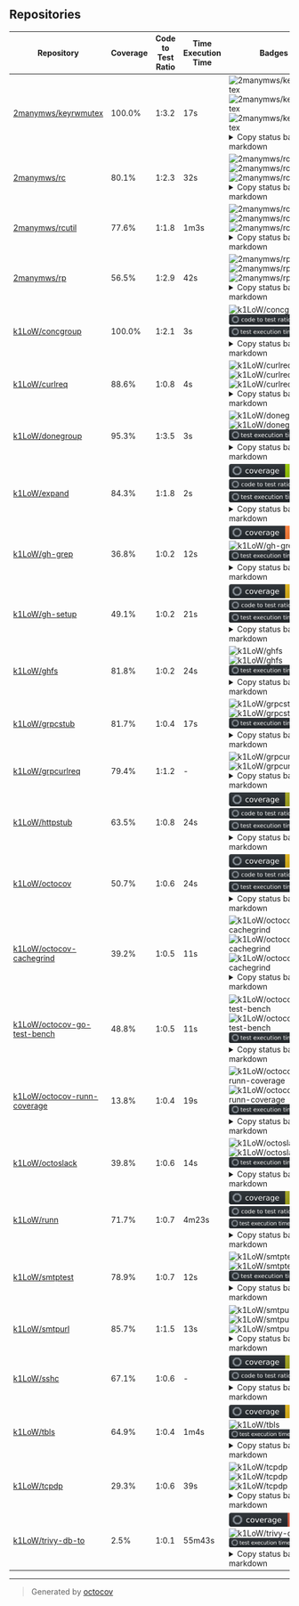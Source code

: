 ## Repositories

| Repository | Coverage | Code to Test Ratio | Time Execution Time | Badges |
| --- | --- | --- | --- | --- |
| [2manymws/keyrwmutex](https://github.com/2manymws/keyrwmutex) | 100.0% | 1:3.2 | 17s | ![2manymws/keyrwmutex](https://raw.githubusercontent.com/k1LoW/octocovs/main/badges/2manymws/keyrwmutex/coverage.svg) ![2manymws/keyrwmutex](https://raw.githubusercontent.com/k1LoW/octocovs/main/badges/2manymws/keyrwmutex/ratio.svg) ![2manymws/keyrwmutex](https://raw.githubusercontent.com/k1LoW/octocovs/main/badges/2manymws/keyrwmutex/time.svg) <details><summary>Copy status badge markdown</summary>```![Coverage](https://raw.githubusercontent.com/k1LoW/octocovs/main/badges/2manymws/keyrwmutex/coverage.svg)```<br>```![Code to Test Ratio](https://raw.githubusercontent.com/k1LoW/octocovs/main/badges/2manymws/keyrwmutex/ratio.svg)```<br>```![Test Execution Time](https://raw.githubusercontent.com/k1LoW/octocovs/main/badges/2manymws/keyrwmutex/time.svg)```</details> |
| [2manymws/rc](https://github.com/2manymws/rc) | 80.1% | 1:2.3 | 32s | ![2manymws/rc](https://raw.githubusercontent.com/k1LoW/octocovs/main/badges/2manymws/rc/coverage.svg) ![2manymws/rc](https://raw.githubusercontent.com/k1LoW/octocovs/main/badges/2manymws/rc/ratio.svg) ![2manymws/rc](https://raw.githubusercontent.com/k1LoW/octocovs/main/badges/2manymws/rc/time.svg) <details><summary>Copy status badge markdown</summary>```![Coverage](https://raw.githubusercontent.com/k1LoW/octocovs/main/badges/2manymws/rc/coverage.svg)```<br>```![Code to Test Ratio](https://raw.githubusercontent.com/k1LoW/octocovs/main/badges/2manymws/rc/ratio.svg)```<br>```![Test Execution Time](https://raw.githubusercontent.com/k1LoW/octocovs/main/badges/2manymws/rc/time.svg)```</details> |
| [2manymws/rcutil](https://github.com/2manymws/rcutil) | 77.6% | 1:1.8 | 1m3s | ![2manymws/rcutil](https://raw.githubusercontent.com/k1LoW/octocovs/main/badges/2manymws/rcutil/coverage.svg) ![2manymws/rcutil](https://raw.githubusercontent.com/k1LoW/octocovs/main/badges/2manymws/rcutil/ratio.svg) ![2manymws/rcutil](https://raw.githubusercontent.com/k1LoW/octocovs/main/badges/2manymws/rcutil/time.svg) <details><summary>Copy status badge markdown</summary>```![Coverage](https://raw.githubusercontent.com/k1LoW/octocovs/main/badges/2manymws/rcutil/coverage.svg)```<br>```![Code to Test Ratio](https://raw.githubusercontent.com/k1LoW/octocovs/main/badges/2manymws/rcutil/ratio.svg)```<br>```![Test Execution Time](https://raw.githubusercontent.com/k1LoW/octocovs/main/badges/2manymws/rcutil/time.svg)```</details> |
| [2manymws/rp](https://github.com/2manymws/rp) | 56.5% | 1:2.9 | 42s | ![2manymws/rp](https://raw.githubusercontent.com/k1LoW/octocovs/main/badges/2manymws/rp/coverage.svg) ![2manymws/rp](https://raw.githubusercontent.com/k1LoW/octocovs/main/badges/2manymws/rp/ratio.svg) ![2manymws/rp](https://raw.githubusercontent.com/k1LoW/octocovs/main/badges/2manymws/rp/time.svg) <details><summary>Copy status badge markdown</summary>```![Coverage](https://raw.githubusercontent.com/k1LoW/octocovs/main/badges/2manymws/rp/coverage.svg)```<br>```![Code to Test Ratio](https://raw.githubusercontent.com/k1LoW/octocovs/main/badges/2manymws/rp/ratio.svg)```<br>```![Test Execution Time](https://raw.githubusercontent.com/k1LoW/octocovs/main/badges/2manymws/rp/time.svg)```</details> |
| [k1LoW/concgroup](https://github.com/k1LoW/concgroup) | 100.0% | 1:2.1 | 3s | ![k1LoW/concgroup](https://raw.githubusercontent.com/k1LoW/octocovs/main/badges/k1LoW/concgroup/coverage.svg) ![k1LoW/concgroup](https://raw.githubusercontent.com/k1LoW/octocovs/main/badges/k1LoW/concgroup/ratio.svg) ![k1LoW/concgroup](https://raw.githubusercontent.com/k1LoW/octocovs/main/badges/k1LoW/concgroup/time.svg) <details><summary>Copy status badge markdown</summary>```![Coverage](https://raw.githubusercontent.com/k1LoW/octocovs/main/badges/k1LoW/concgroup/coverage.svg)```<br>```![Code to Test Ratio](https://raw.githubusercontent.com/k1LoW/octocovs/main/badges/k1LoW/concgroup/ratio.svg)```<br>```![Test Execution Time](https://raw.githubusercontent.com/k1LoW/octocovs/main/badges/k1LoW/concgroup/time.svg)```</details> |
| [k1LoW/curlreq](https://github.com/k1LoW/curlreq) | 88.6% | 1:0.8 | 4s | ![k1LoW/curlreq](https://raw.githubusercontent.com/k1LoW/octocovs/main/badges/k1LoW/curlreq/coverage.svg) ![k1LoW/curlreq](https://raw.githubusercontent.com/k1LoW/octocovs/main/badges/k1LoW/curlreq/ratio.svg) ![k1LoW/curlreq](https://raw.githubusercontent.com/k1LoW/octocovs/main/badges/k1LoW/curlreq/time.svg) <details><summary>Copy status badge markdown</summary>```![Coverage](https://raw.githubusercontent.com/k1LoW/octocovs/main/badges/k1LoW/curlreq/coverage.svg)```<br>```![Code to Test Ratio](https://raw.githubusercontent.com/k1LoW/octocovs/main/badges/k1LoW/curlreq/ratio.svg)```<br>```![Test Execution Time](https://raw.githubusercontent.com/k1LoW/octocovs/main/badges/k1LoW/curlreq/time.svg)```</details> |
| [k1LoW/donegroup](https://github.com/k1LoW/donegroup) | 95.3% | 1:3.5 | 3s | ![k1LoW/donegroup](https://raw.githubusercontent.com/k1LoW/octocovs/main/badges/k1LoW/donegroup/coverage.svg) ![k1LoW/donegroup](https://raw.githubusercontent.com/k1LoW/octocovs/main/badges/k1LoW/donegroup/ratio.svg) ![k1LoW/donegroup](https://raw.githubusercontent.com/k1LoW/octocovs/main/badges/k1LoW/donegroup/time.svg) <details><summary>Copy status badge markdown</summary>```![Coverage](https://raw.githubusercontent.com/k1LoW/octocovs/main/badges/k1LoW/donegroup/coverage.svg)```<br>```![Code to Test Ratio](https://raw.githubusercontent.com/k1LoW/octocovs/main/badges/k1LoW/donegroup/ratio.svg)```<br>```![Test Execution Time](https://raw.githubusercontent.com/k1LoW/octocovs/main/badges/k1LoW/donegroup/time.svg)```</details> |
| [k1LoW/expand](https://github.com/k1LoW/expand) | 84.3% | 1:1.8 | 2s | ![k1LoW/expand](https://raw.githubusercontent.com/k1LoW/octocovs/main/badges/k1LoW/expand/coverage.svg) ![k1LoW/expand](https://raw.githubusercontent.com/k1LoW/octocovs/main/badges/k1LoW/expand/ratio.svg) ![k1LoW/expand](https://raw.githubusercontent.com/k1LoW/octocovs/main/badges/k1LoW/expand/time.svg) <details><summary>Copy status badge markdown</summary>```![Coverage](https://raw.githubusercontent.com/k1LoW/octocovs/main/badges/k1LoW/expand/coverage.svg)```<br>```![Code to Test Ratio](https://raw.githubusercontent.com/k1LoW/octocovs/main/badges/k1LoW/expand/ratio.svg)```<br>```![Test Execution Time](https://raw.githubusercontent.com/k1LoW/octocovs/main/badges/k1LoW/expand/time.svg)```</details> |
| [k1LoW/gh-grep](https://github.com/k1LoW/gh-grep) | 36.8% | 1:0.2 | 12s | ![k1LoW/gh-grep](https://raw.githubusercontent.com/k1LoW/octocovs/main/badges/k1LoW/gh-grep/coverage.svg) ![k1LoW/gh-grep](https://raw.githubusercontent.com/k1LoW/octocovs/main/badges/k1LoW/gh-grep/ratio.svg) ![k1LoW/gh-grep](https://raw.githubusercontent.com/k1LoW/octocovs/main/badges/k1LoW/gh-grep/time.svg) <details><summary>Copy status badge markdown</summary>```![Coverage](https://raw.githubusercontent.com/k1LoW/octocovs/main/badges/k1LoW/gh-grep/coverage.svg)```<br>```![Code to Test Ratio](https://raw.githubusercontent.com/k1LoW/octocovs/main/badges/k1LoW/gh-grep/ratio.svg)```<br>```![Test Execution Time](https://raw.githubusercontent.com/k1LoW/octocovs/main/badges/k1LoW/gh-grep/time.svg)```</details> |
| [k1LoW/gh-setup](https://github.com/k1LoW/gh-setup) | 49.1% | 1:0.2 | 21s | ![k1LoW/gh-setup](https://raw.githubusercontent.com/k1LoW/octocovs/main/badges/k1LoW/gh-setup/coverage.svg) ![k1LoW/gh-setup](https://raw.githubusercontent.com/k1LoW/octocovs/main/badges/k1LoW/gh-setup/ratio.svg) ![k1LoW/gh-setup](https://raw.githubusercontent.com/k1LoW/octocovs/main/badges/k1LoW/gh-setup/time.svg) <details><summary>Copy status badge markdown</summary>```![Coverage](https://raw.githubusercontent.com/k1LoW/octocovs/main/badges/k1LoW/gh-setup/coverage.svg)```<br>```![Code to Test Ratio](https://raw.githubusercontent.com/k1LoW/octocovs/main/badges/k1LoW/gh-setup/ratio.svg)```<br>```![Test Execution Time](https://raw.githubusercontent.com/k1LoW/octocovs/main/badges/k1LoW/gh-setup/time.svg)```</details> |
| [k1LoW/ghfs](https://github.com/k1LoW/ghfs) | 81.8% | 1:0.2 | 24s | ![k1LoW/ghfs](https://raw.githubusercontent.com/k1LoW/octocovs/main/badges/k1LoW/ghfs/coverage.svg) ![k1LoW/ghfs](https://raw.githubusercontent.com/k1LoW/octocovs/main/badges/k1LoW/ghfs/ratio.svg) ![k1LoW/ghfs](https://raw.githubusercontent.com/k1LoW/octocovs/main/badges/k1LoW/ghfs/time.svg) <details><summary>Copy status badge markdown</summary>```![Coverage](https://raw.githubusercontent.com/k1LoW/octocovs/main/badges/k1LoW/ghfs/coverage.svg)```<br>```![Code to Test Ratio](https://raw.githubusercontent.com/k1LoW/octocovs/main/badges/k1LoW/ghfs/ratio.svg)```<br>```![Test Execution Time](https://raw.githubusercontent.com/k1LoW/octocovs/main/badges/k1LoW/ghfs/time.svg)```</details> |
| [k1LoW/grpcstub](https://github.com/k1LoW/grpcstub) | 81.7% | 1:0.4 | 17s | ![k1LoW/grpcstub](https://raw.githubusercontent.com/k1LoW/octocovs/main/badges/k1LoW/grpcstub/coverage.svg) ![k1LoW/grpcstub](https://raw.githubusercontent.com/k1LoW/octocovs/main/badges/k1LoW/grpcstub/ratio.svg) ![k1LoW/grpcstub](https://raw.githubusercontent.com/k1LoW/octocovs/main/badges/k1LoW/grpcstub/time.svg) <details><summary>Copy status badge markdown</summary>```![Coverage](https://raw.githubusercontent.com/k1LoW/octocovs/main/badges/k1LoW/grpcstub/coverage.svg)```<br>```![Code to Test Ratio](https://raw.githubusercontent.com/k1LoW/octocovs/main/badges/k1LoW/grpcstub/ratio.svg)```<br>```![Test Execution Time](https://raw.githubusercontent.com/k1LoW/octocovs/main/badges/k1LoW/grpcstub/time.svg)```</details> |
| [k1LoW/grpcurlreq](https://github.com/k1LoW/grpcurlreq) | 79.4% | 1:1.2 | - | ![k1LoW/grpcurlreq](https://raw.githubusercontent.com/k1LoW/octocovs/main/badges/k1LoW/grpcurlreq/coverage.svg) ![k1LoW/grpcurlreq](https://raw.githubusercontent.com/k1LoW/octocovs/main/badges/k1LoW/grpcurlreq/ratio.svg) <details><summary>Copy status badge markdown</summary>```![Coverage](https://raw.githubusercontent.com/k1LoW/octocovs/main/badges/k1LoW/grpcurlreq/coverage.svg)```<br>```![Code to Test Ratio](https://raw.githubusercontent.com/k1LoW/octocovs/main/badges/k1LoW/grpcurlreq/ratio.svg)```</details> |
| [k1LoW/httpstub](https://github.com/k1LoW/httpstub) | 63.5% | 1:0.8 | 24s | ![k1LoW/httpstub](https://raw.githubusercontent.com/k1LoW/octocovs/main/badges/k1LoW/httpstub/coverage.svg) ![k1LoW/httpstub](https://raw.githubusercontent.com/k1LoW/octocovs/main/badges/k1LoW/httpstub/ratio.svg) ![k1LoW/httpstub](https://raw.githubusercontent.com/k1LoW/octocovs/main/badges/k1LoW/httpstub/time.svg) <details><summary>Copy status badge markdown</summary>```![Coverage](https://raw.githubusercontent.com/k1LoW/octocovs/main/badges/k1LoW/httpstub/coverage.svg)```<br>```![Code to Test Ratio](https://raw.githubusercontent.com/k1LoW/octocovs/main/badges/k1LoW/httpstub/ratio.svg)```<br>```![Test Execution Time](https://raw.githubusercontent.com/k1LoW/octocovs/main/badges/k1LoW/httpstub/time.svg)```</details> |
| [k1LoW/octocov](https://github.com/k1LoW/octocov) | 50.7% | 1:0.6 | 24s | ![k1LoW/octocov](https://raw.githubusercontent.com/k1LoW/octocovs/main/badges/k1LoW/octocov/coverage.svg) ![k1LoW/octocov](https://raw.githubusercontent.com/k1LoW/octocovs/main/badges/k1LoW/octocov/ratio.svg) ![k1LoW/octocov](https://raw.githubusercontent.com/k1LoW/octocovs/main/badges/k1LoW/octocov/time.svg) <details><summary>Copy status badge markdown</summary>```![Coverage](https://raw.githubusercontent.com/k1LoW/octocovs/main/badges/k1LoW/octocov/coverage.svg)```<br>```![Code to Test Ratio](https://raw.githubusercontent.com/k1LoW/octocovs/main/badges/k1LoW/octocov/ratio.svg)```<br>```![Test Execution Time](https://raw.githubusercontent.com/k1LoW/octocovs/main/badges/k1LoW/octocov/time.svg)```</details> |
| [k1LoW/octocov-cachegrind](https://github.com/k1LoW/octocov-cachegrind) | 39.2% | 1:0.5 | 11s | ![k1LoW/octocov-cachegrind](https://raw.githubusercontent.com/k1LoW/octocovs/main/badges/k1LoW/octocov-cachegrind/coverage.svg) ![k1LoW/octocov-cachegrind](https://raw.githubusercontent.com/k1LoW/octocovs/main/badges/k1LoW/octocov-cachegrind/ratio.svg) ![k1LoW/octocov-cachegrind](https://raw.githubusercontent.com/k1LoW/octocovs/main/badges/k1LoW/octocov-cachegrind/time.svg) <details><summary>Copy status badge markdown</summary>```![Coverage](https://raw.githubusercontent.com/k1LoW/octocovs/main/badges/k1LoW/octocov-cachegrind/coverage.svg)```<br>```![Code to Test Ratio](https://raw.githubusercontent.com/k1LoW/octocovs/main/badges/k1LoW/octocov-cachegrind/ratio.svg)```<br>```![Test Execution Time](https://raw.githubusercontent.com/k1LoW/octocovs/main/badges/k1LoW/octocov-cachegrind/time.svg)```</details> |
| [k1LoW/octocov-go-test-bench](https://github.com/k1LoW/octocov-go-test-bench) | 48.8% | 1:0.5 | 11s | ![k1LoW/octocov-go-test-bench](https://raw.githubusercontent.com/k1LoW/octocovs/main/badges/k1LoW/octocov-go-test-bench/coverage.svg) ![k1LoW/octocov-go-test-bench](https://raw.githubusercontent.com/k1LoW/octocovs/main/badges/k1LoW/octocov-go-test-bench/ratio.svg) ![k1LoW/octocov-go-test-bench](https://raw.githubusercontent.com/k1LoW/octocovs/main/badges/k1LoW/octocov-go-test-bench/time.svg) <details><summary>Copy status badge markdown</summary>```![Coverage](https://raw.githubusercontent.com/k1LoW/octocovs/main/badges/k1LoW/octocov-go-test-bench/coverage.svg)```<br>```![Code to Test Ratio](https://raw.githubusercontent.com/k1LoW/octocovs/main/badges/k1LoW/octocov-go-test-bench/ratio.svg)```<br>```![Test Execution Time](https://raw.githubusercontent.com/k1LoW/octocovs/main/badges/k1LoW/octocov-go-test-bench/time.svg)```</details> |
| [k1LoW/octocov-runn-coverage](https://github.com/k1LoW/octocov-runn-coverage) | 13.8% | 1:0.4 | 19s | ![k1LoW/octocov-runn-coverage](https://raw.githubusercontent.com/k1LoW/octocovs/main/badges/k1LoW/octocov-runn-coverage/coverage.svg) ![k1LoW/octocov-runn-coverage](https://raw.githubusercontent.com/k1LoW/octocovs/main/badges/k1LoW/octocov-runn-coverage/ratio.svg) ![k1LoW/octocov-runn-coverage](https://raw.githubusercontent.com/k1LoW/octocovs/main/badges/k1LoW/octocov-runn-coverage/time.svg) <details><summary>Copy status badge markdown</summary>```![Coverage](https://raw.githubusercontent.com/k1LoW/octocovs/main/badges/k1LoW/octocov-runn-coverage/coverage.svg)```<br>```![Code to Test Ratio](https://raw.githubusercontent.com/k1LoW/octocovs/main/badges/k1LoW/octocov-runn-coverage/ratio.svg)```<br>```![Test Execution Time](https://raw.githubusercontent.com/k1LoW/octocovs/main/badges/k1LoW/octocov-runn-coverage/time.svg)```</details> |
| [k1LoW/octoslack](https://github.com/k1LoW/octoslack) | 39.8% | 1:0.6 | 14s | ![k1LoW/octoslack](https://raw.githubusercontent.com/k1LoW/octocovs/main/badges/k1LoW/octoslack/coverage.svg) ![k1LoW/octoslack](https://raw.githubusercontent.com/k1LoW/octocovs/main/badges/k1LoW/octoslack/ratio.svg) ![k1LoW/octoslack](https://raw.githubusercontent.com/k1LoW/octocovs/main/badges/k1LoW/octoslack/time.svg) <details><summary>Copy status badge markdown</summary>```![Coverage](https://raw.githubusercontent.com/k1LoW/octocovs/main/badges/k1LoW/octoslack/coverage.svg)```<br>```![Code to Test Ratio](https://raw.githubusercontent.com/k1LoW/octocovs/main/badges/k1LoW/octoslack/ratio.svg)```<br>```![Test Execution Time](https://raw.githubusercontent.com/k1LoW/octocovs/main/badges/k1LoW/octoslack/time.svg)```</details> |
| [k1LoW/runn](https://github.com/k1LoW/runn) | 71.7% | 1:0.7 | 4m23s | ![k1LoW/runn](https://raw.githubusercontent.com/k1LoW/octocovs/main/badges/k1LoW/runn/coverage.svg) ![k1LoW/runn](https://raw.githubusercontent.com/k1LoW/octocovs/main/badges/k1LoW/runn/ratio.svg) ![k1LoW/runn](https://raw.githubusercontent.com/k1LoW/octocovs/main/badges/k1LoW/runn/time.svg) <details><summary>Copy status badge markdown</summary>```![Coverage](https://raw.githubusercontent.com/k1LoW/octocovs/main/badges/k1LoW/runn/coverage.svg)```<br>```![Code to Test Ratio](https://raw.githubusercontent.com/k1LoW/octocovs/main/badges/k1LoW/runn/ratio.svg)```<br>```![Test Execution Time](https://raw.githubusercontent.com/k1LoW/octocovs/main/badges/k1LoW/runn/time.svg)```</details> |
| [k1LoW/smtptest](https://github.com/k1LoW/smtptest) | 78.9% | 1:0.7 | 12s | ![k1LoW/smtptest](https://raw.githubusercontent.com/k1LoW/octocovs/main/badges/k1LoW/smtptest/coverage.svg) ![k1LoW/smtptest](https://raw.githubusercontent.com/k1LoW/octocovs/main/badges/k1LoW/smtptest/ratio.svg) ![k1LoW/smtptest](https://raw.githubusercontent.com/k1LoW/octocovs/main/badges/k1LoW/smtptest/time.svg) <details><summary>Copy status badge markdown</summary>```![Coverage](https://raw.githubusercontent.com/k1LoW/octocovs/main/badges/k1LoW/smtptest/coverage.svg)```<br>```![Code to Test Ratio](https://raw.githubusercontent.com/k1LoW/octocovs/main/badges/k1LoW/smtptest/ratio.svg)```<br>```![Test Execution Time](https://raw.githubusercontent.com/k1LoW/octocovs/main/badges/k1LoW/smtptest/time.svg)```</details> |
| [k1LoW/smtpurl](https://github.com/k1LoW/smtpurl) | 85.7% | 1:1.5 | 13s | ![k1LoW/smtpurl](https://raw.githubusercontent.com/k1LoW/octocovs/main/badges/k1LoW/smtpurl/coverage.svg) ![k1LoW/smtpurl](https://raw.githubusercontent.com/k1LoW/octocovs/main/badges/k1LoW/smtpurl/ratio.svg) ![k1LoW/smtpurl](https://raw.githubusercontent.com/k1LoW/octocovs/main/badges/k1LoW/smtpurl/time.svg) <details><summary>Copy status badge markdown</summary>```![Coverage](https://raw.githubusercontent.com/k1LoW/octocovs/main/badges/k1LoW/smtpurl/coverage.svg)```<br>```![Code to Test Ratio](https://raw.githubusercontent.com/k1LoW/octocovs/main/badges/k1LoW/smtpurl/ratio.svg)```<br>```![Test Execution Time](https://raw.githubusercontent.com/k1LoW/octocovs/main/badges/k1LoW/smtpurl/time.svg)```</details> |
| [k1LoW/sshc](https://github.com/k1LoW/sshc) | 67.1% | 1:0.6 | - | ![k1LoW/sshc](https://raw.githubusercontent.com/k1LoW/octocovs/main/badges/k1LoW/sshc/coverage.svg) ![k1LoW/sshc](https://raw.githubusercontent.com/k1LoW/octocovs/main/badges/k1LoW/sshc/ratio.svg) <details><summary>Copy status badge markdown</summary>```![Coverage](https://raw.githubusercontent.com/k1LoW/octocovs/main/badges/k1LoW/sshc/coverage.svg)```<br>```![Code to Test Ratio](https://raw.githubusercontent.com/k1LoW/octocovs/main/badges/k1LoW/sshc/ratio.svg)```</details> |
| [k1LoW/tbls](https://github.com/k1LoW/tbls) | 64.9% | 1:0.4 | 1m4s | ![k1LoW/tbls](https://raw.githubusercontent.com/k1LoW/octocovs/main/badges/k1LoW/tbls/coverage.svg) ![k1LoW/tbls](https://raw.githubusercontent.com/k1LoW/octocovs/main/badges/k1LoW/tbls/ratio.svg) ![k1LoW/tbls](https://raw.githubusercontent.com/k1LoW/octocovs/main/badges/k1LoW/tbls/time.svg) <details><summary>Copy status badge markdown</summary>```![Coverage](https://raw.githubusercontent.com/k1LoW/octocovs/main/badges/k1LoW/tbls/coverage.svg)```<br>```![Code to Test Ratio](https://raw.githubusercontent.com/k1LoW/octocovs/main/badges/k1LoW/tbls/ratio.svg)```<br>```![Test Execution Time](https://raw.githubusercontent.com/k1LoW/octocovs/main/badges/k1LoW/tbls/time.svg)```</details> |
| [k1LoW/tcpdp](https://github.com/k1LoW/tcpdp) | 29.3% | 1:0.6 | 39s | ![k1LoW/tcpdp](https://raw.githubusercontent.com/k1LoW/octocovs/main/badges/k1LoW/tcpdp/coverage.svg) ![k1LoW/tcpdp](https://raw.githubusercontent.com/k1LoW/octocovs/main/badges/k1LoW/tcpdp/ratio.svg) ![k1LoW/tcpdp](https://raw.githubusercontent.com/k1LoW/octocovs/main/badges/k1LoW/tcpdp/time.svg) <details><summary>Copy status badge markdown</summary>```![Coverage](https://raw.githubusercontent.com/k1LoW/octocovs/main/badges/k1LoW/tcpdp/coverage.svg)```<br>```![Code to Test Ratio](https://raw.githubusercontent.com/k1LoW/octocovs/main/badges/k1LoW/tcpdp/ratio.svg)```<br>```![Test Execution Time](https://raw.githubusercontent.com/k1LoW/octocovs/main/badges/k1LoW/tcpdp/time.svg)```</details> |
| [k1LoW/trivy-db-to](https://github.com/k1LoW/trivy-db-to) | 2.5% | 1:0.1 | 55m43s | ![k1LoW/trivy-db-to](https://raw.githubusercontent.com/k1LoW/octocovs/main/badges/k1LoW/trivy-db-to/coverage.svg) ![k1LoW/trivy-db-to](https://raw.githubusercontent.com/k1LoW/octocovs/main/badges/k1LoW/trivy-db-to/ratio.svg) ![k1LoW/trivy-db-to](https://raw.githubusercontent.com/k1LoW/octocovs/main/badges/k1LoW/trivy-db-to/time.svg) <details><summary>Copy status badge markdown</summary>```![Coverage](https://raw.githubusercontent.com/k1LoW/octocovs/main/badges/k1LoW/trivy-db-to/coverage.svg)```<br>```![Code to Test Ratio](https://raw.githubusercontent.com/k1LoW/octocovs/main/badges/k1LoW/trivy-db-to/ratio.svg)```<br>```![Test Execution Time](https://raw.githubusercontent.com/k1LoW/octocovs/main/badges/k1LoW/trivy-db-to/time.svg)```</details> |

---

> Generated by [octocov](https://github.com/k1LoW/octocov)
